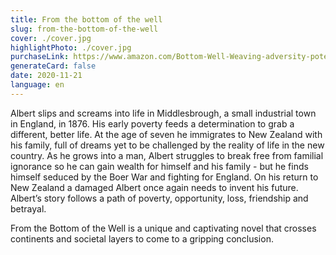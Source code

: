 ```yaml
---
title: From the bottom of the well
slug: from-the-bottom-of-the-well
cover: ./cover.jpg
highlightPhoto: ./cover.jpg
purchaseLink: https://www.amazon.com/Bottom-Well-Weaving-adversity-potential-ebook/dp/B084WZCPRT/ref=mp_s_a_1_1?dchild=1&keywords=from%20the%20bottom%20of%20the%20well%20carr&qid=1619138545&sr=8-1
generateCard: false
date: 2020-11-21
language: en
---
```



Albert slips and screams into life in Middlesbrough, a small industrial town in England, in 1876. His
early poverty feeds a determination to grab a different, better life. At the age of seven he
immigrates to New Zealand with his family, full of dreams yet to be challenged by the reality of life in
the new country. As he grows into a man, Albert struggles to break free from familial ignorance so
he can gain wealth for himself and his family - but he finds himself seduced by the Boer War and
fighting for England. On his return to New Zealand a damaged Albert once again needs to invent his
future.
Albert’s story follows a path of poverty, opportunity, loss, friendship and betrayal.


From the Bottom of the Well is a unique and captivating novel that crosses continents and societal
layers to come to a gripping conclusion.


